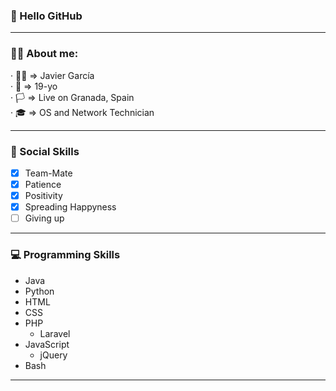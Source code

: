 ### 👋 Hello GitHub 

---
### 🙋‍♂️ About me:

· 👨‍🦱 ⇒ Javier García <br>
· 🌱 ⇒ 19-yo <br>
· 🏳️ ⇒ Live on Granada, Spain <br>
· 🎓 ⇒ OS and Network Technician <br>

---
### 🤸 Social Skills

- [x] Team-Mate
- [x] Patience
- [x] Positivity
- [x] Spreading Happyness
- [ ] Giving up

---
### 💻 Programming Skills
- Java
- Python
- HTML
- CSS
- PHP
  - Laravel
- JavaScript
  - jQuery
- Bash

---
